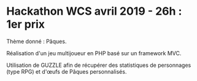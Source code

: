 # Hackathon WCS avril 2019 - 26h : 1er prix

Thème donné : Pâques. 

Réalisation d'un jeu multijoueur en PHP basé sur un framework MVC. 

Utilisation de GUZZLE afin de récupérer des statistiques de personnages (type RPG) et d'œufs de Pâques personnalisés.
